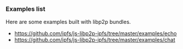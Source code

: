 ### Examples list

Here are some examples built with libp2p bundles.

- https://github.com/ipfs/js-libp2p-ipfs/tree/master/examples/echo
- https://github.com/ipfs/js-libp2p-ipfs/tree/master/examples/chat
